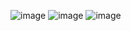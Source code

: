 ![image](https://github.com/user-attachments/assets/a6271788-d990-4d2d-bd43-dd8788e2a611)
![image](https://github.com/user-attachments/assets/23beb8f6-bf3d-459a-8e18-d63b840e8a95)
![image](https://github.com/user-attachments/assets/4715847e-2c56-4030-a788-b92a71f870f8)
